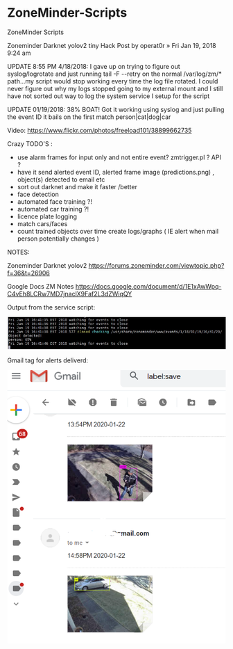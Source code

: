 # ZoneMinder-Scripts
ZoneMinder Scripts


Zoneminder Darknet yolov2 tiny Hack
Post by operat0r » Fri Jan 19, 2018 9:24 am

UPDATE 8:55 PM 4/18/2018: I gave up on trying to figure out syslog/logrotate and just running tail -F --retry on the normal /var/log/zm/* path...my script would stop working every time the log file rotated. I could never figure out why my logs stopped going to my external mount and I still have not sorted out way to log the system service I setup for the script

UPDATE 01/19/2018: 38% BOAT! Got it working using syslog and just pulling the event ID it bails on the first match person|cat|dog|car

Video:
https://www.flickr.com/photos/freeload101/38899662735

Crazy TODO'S :

* use alarm frames for input only and not entire event? zmtrigger.pl ? API ?
* have it send alerted event ID, alerted frame image (predictions.png) , object(s) detected to email etc
* sort out darknet and make it faster /better
* face detection
* automated face training ?!
* automated car training ?!
* licence plate logging
* match cars/faces
* count trained objects over time create logs/graphs ( IE alert when mail person potentially changes )

NOTES:

Zoneminder Darknet yolov2
https://forums.zoneminder.com/viewtopic.php?f=36&t=26906

Google Docs ZM Notes
https://docs.google.com/document/d/1E1xAwWpq-C4vEh8LCRw7MD7jnaclX9Faf2L3dZWiqQY


Output from the service script:



![enter image description here](https://github.com/freeload101/ZoneMinder-Scripts/blob/master/ZM1.png?raw=true)



Gmail tag for alerts deliverd:



![enter image description here](https://github.com/freeload101/ZoneMinder-Scripts/blob/master/ZM2.png?raw=true)
